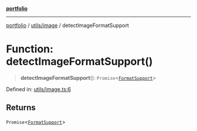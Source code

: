 [**portfolio**](../../../README.md)

***

[portfolio](../../../modules.md) / [utils/image](../README.md) / detectImageFormatSupport

# Function: detectImageFormatSupport()

> **detectImageFormatSupport**(): `Promise`\<[`FormatSupport`](../interfaces/FormatSupport.md)\>

Defined in: [utils/image.ts:6](https://github.com/tnorlund/Portfolio/blob/fdefd6e69ddb03f01fdedd2af269c0e3e97eaab8/portfolio/utils/image.ts#L6)

## Returns

`Promise`\<[`FormatSupport`](../interfaces/FormatSupport.md)\>
